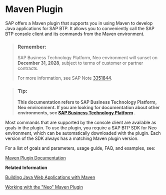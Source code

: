 <!-- loio4cbdab6e2eb14c92ab76540ffb32174c -->

# Maven Plugin

SAP offers a Maven plugin that supports you in using Maven to develop Java applications for SAP BTP. It allows you to conveniently call the SAP BTP console client and its commands from the Maven environment.

> ### Remember:  
> SAP Business Technology Platform, Neo environment will sunset on **December 31, 2028**, subject to terms of customer or partner contracts.
> 
> For more information, see SAP Note [3351844](https://me.sap.com/notes/3351844).

> ### Tip:  
> **This documentation refers to SAP Business Technology Platform, Neo environment. If you are looking for documentation about other environments, see [SAP Business Technology Platform](https://help.sap.com/docs/btp/sap-business-technology-platform/sap-business-technology-platform?version=Cloud) .**

Most commands that are supported by the console client are available as goals in the plugin. To use the plugin, you require a SAP BTP SDK for Neo environment, which can be automatically downloaded with the plugin. Each version of the SDK always has a matching Maven plugin version.

For a list of goals and parameters, usage guide, FAQ, and examples, see:

[Maven Plugin Documentation](https://help.sap.com/doc/c1800a249a6d46e7b73243688ca1fa99/Cloud/en-US/index.html)

**Related Information**  


[Building Java Web Applications with Maven](https://blogs.sap.com/2014/05/27/building-java-applications-with-maven/)

[Working with the "Neo" Maven Plugin](https://blogs.sap.com/2014/05/27/working-with-the-neo-maven-plugin-2/)

